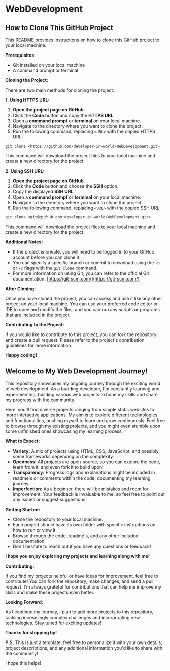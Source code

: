 # WebDevelopment

## How to Clone This GitHub Project

This README provides instructions on how to clone this GitHub project to your local machine.

**Prerequisites:**

* Git installed on your local machine
* A command prompt or terminal

**Cloning the Project:**

There are two main methods for cloning the project:

**1. Using HTTPS URL:**

1. **Open the project page on GitHub.**
2. Click the **Code** button and copy the **HTTPS URL**.
3. Open a **command prompt** or **terminal** on your local machine.
4. Navigate to the directory where you want to clone the project.
5. Run the following command, replacing `<URL>` with the copied HTTPS URL:

```
git clone <https://github.com/developer-in-world/WebDevelopment.git>
```

This command will download the project files to your local machine and create a new directory for the project.

**2. Using SSH URL:**

1. **Open the project page on GitHub.**
2. Click the **Code** button and choose the **SSH** option.
3. Copy the displayed **SSH URL**.
4. Open a **command prompt** or **terminal** on your local machine.
5. Navigate to the directory where you want to clone the project.
6. Run the following command, replacing `<URL>` with the copied SSH URL:

```
git clone <git@github.com:developer-in-world/WebDevelopment.git>
```

This command will download the project files to your local machine and create a new directory for the project.

**Additional Notes:**

* If the project is private, you will need to be logged in to your GitHub account before you can clone it.
* You can specify a specific branch or commit to download using the `-b` or `-c` flags with the `git clone` command.
* For more information on using Git, you can refer to the official Git documentation: [https://git-scm.com/](https://git-scm.com/)

**After Cloning:**

Once you have cloned the project, you can access and use it like any other project on your local machine. You can use your preferred code editor or IDE to open and modify the files, and you can run any scripts or programs that are included in the project.

**Contributing to the Project:**

If you would like to contribute to this project, you can fork the repository and create a pull request. Please refer to the project's contribution guidelines for more information.

**Happy coding!**


## Welcome to My Web Development Journey! 

This repository showcases my ongoing journey through the exciting world of web development. As a budding developer, I'm constantly learning and experimenting, building various web projects to hone my skills and share my progress with the community.

Here, you'll find diverse projects ranging from simple static websites to more interactive applications. My aim is to explore different technologies and functionalities, pushing myself to learn and grow continuously. Feel free to browse through my existing projects, and you might even stumble upon some unfinished ones showcasing my learning process.

**What to Expect:**

* **Variety:** A mix of projects using HTML, CSS, JavaScript, and possibly some frameworks depending on the complexity.
* **Openness:** All projects are open-source, so you can explore the code, learn from it, and even fork it to build upon!
* **Transparency:** Progress logs and explanations might be included in readme's or comments within the code, documenting my learning journey.
* **Imperfection:** As a beginner, there will be mistakes and room for improvement. Your feedback is invaluable to me, so feel free to point out any issues or suggest suggestions!

**Getting Started:**

* Clone the repository to your local machine.
* Each project should have its own folder with specific instructions on how to run or view it.
* Browse through the code, readme's, and any other included documentation.
* Don't hesitate to reach out if you have any questions or feedback!

**I hope you enjoy exploring my projects and learning along with me!**

**Contributing:**

If you find my projects helpful or have ideas for improvement, feel free to contribute! You can fork the repository, make changes, and send a pull request. I'm always grateful for contributions that can help me improve my skills and make these projects even better.

**Looking Forward:**

As I continue my journey, I plan to add more projects to this repository, tackling increasingly complex challenges and incorporating new technologies. Stay tuned for exciting updates!

**Thanks for stopping by!**


**P.S.** This is just a template, feel free to personalize it with your own details, project descriptions, and any additional information you'd like to share with the community!

I hope this helps!



